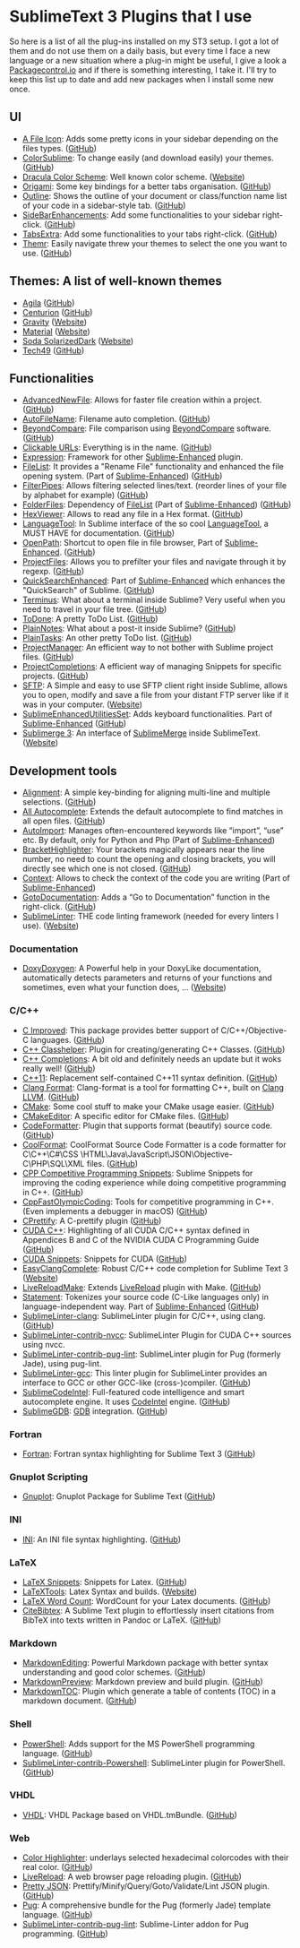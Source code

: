 # SublimeText 3 Plugins that I use
So here is a list of all the plug-ins installed on my ST3 setup.
I got a lot of them and do not use them on a daily basis, but every time I face a new language or a new situation where a plug-in might be useful, I give a look a [Packagecontrol.io](https://packagecontrol.io/) and if there is something interesting, I take it. I'll try to keep this list up to date and add new packages when I install some new once.

## UI
*  [A File Icon](https://packagecontrol.io/packages/A%20File%20Icon): Adds some pretty icons in your sidebar depending on the files types. ([GitHub](https://github.com/SublimeText/AFileIcon))
*  [ColorSublime](https://packagecontrol.io/packages/Colorsublime): To change easily (and download easily) your themes. ([GitHub](https://github.com/Colorsublime/Colorsublime-Plugin))
*  [Dracula Color Scheme](https://packagecontrol.io/packages/Dracula%20Color%20Scheme): Well known color scheme. ([Website](https://draculatheme.com/sublime))
*  [Origami](https://packagecontrol.io/packages/Origami): Some key bindings for a better tabs organisation. ([GitHub](https://github.com/SublimeText/Origami))
*  [Outline](https://packagecontrol.io/packages/Outline): Shows the outline of your document or class/function name list of your code in a sidebar-style tab. ([GitHub](https://github.com/warmdev/SublimeOutline))
*  [SideBarEnhancements](https://packagecontrol.io/packages/SideBarEnhancements): Add some functionalities to your sidebar right-click. ([GitHub](https://github.com/titoBouzout/SideBarEnhancements))
*  [TabsExtra](https://packagecontrol.io/packages/TabsExtra): Add some functionalities to your tabs right-click. ([GitHub](https://github.com/facelessuser/TabsExtra))
*  [Themr](https://packagecontrol.io/packages/Themr): Easily navigate threw your themes to select the one you want to use. ([GitHub](https://github.com/benweier/Themr))

## Themes: A list of well-known themes
*  [Agila](https://packagecontrol.io/packages/Agila%20Theme) ([GitHub](https://github.com/arvi/Agila-Theme))
*  [Centurion](https://packagecontrol.io/packages/Theme%20-%20Centurion) ([GitHub](https://github.com/allanhortle/Centurion))
*  [Gravity](https://packagecontrol.io/packages/Theme%20-%20Gravity) ([Website](https://frankyonnetti.github.io/gravity-sublime-theme/))
*  [Material](https://packagecontrol.io/packages/Material%20Theme) ([Website](http://equinusocio.github.io/material-theme))
*  [Soda SolarizedDark](https://packagecontrol.io/packages/Theme%20-%20Soda%20SolarizedDark) ([Website](http://buymeasoda.github.com/soda-theme/))
*  [Tech49](https://packagecontrol.io/packages/Theme%20-%20Tech49) ([GitHub](https://github.com/oliverseal/tech49-theme))

## Functionalities
*  [AdvancedNewFile](https://packagecontrol.io/packages/AdvancedNewFile): Allows for faster file creation within a project. ([GitHub](https://github.com/skuroda/Sublime-AdvancedNewFile))
*  [AutoFileName](https://packagecontrol.io/packages/AutoFileName): Filename auto completion. ([GitHub](https://github.com/BoundInCode/AutoFileName))
*  [BeyondCompare](https://packagecontrol.io/packages/BeyondCompare): File comparison using [BeyondCompare](https://www.scootersoftware.com/) software. ([GitHub](https://github.com/npadley/BeyondCompare))
*  [Clickable URLs](https://packagecontrol.io/packages/Clickable%20URLs): Everything is in the name. ([GitHub](https://github.com/leonid-shevtsov/ClickableUrls_SublimeText))
*  [Expression](https://packagecontrol.io/packages/Expression): Framework for other [Sublime-Enhanced](https://github.com/shagabutdinov/sublime-enhanced) plugin. 
*  [FileList](https://packagecontrol.io/packages/FileList): It provides a "Rename File" functionality and enhanced the file opening system. (Part of [Sublime-Enhanced](https://github.com/shagabutdinov/sublime-enhanced)) ([GitHub](https://github.com/shagabutdinov/sublime-file-list))
*  [FilterPipes](https://packagecontrol.io/packages/FilterPipes): Allows filtering selected lines/text. (reorder lines of your file by alphabet for example) ([GitHub](https://github.com/tylerl/FilterPipes))
*  [FolderFiles](https://packagecontrol.io/packages/FolderFiles): Dependency of [FileList](https://packagecontrol.io/packages/FileList) (Part of [Sublime-Enhanced](https://github.com/shagabutdinov/sublime-enhanced)) ([GitHub](https://github.com/shagabutdinov/sublime-folder-files))
*  [HexViewer](https://packagecontrol.io/packages/HexViewer): Allows to read any file in a Hex format. ([GitHub](https://github.com/facelessuser/HexViewer))
*  [LanguageTool](https://packagecontrol.io/packages/LanguageTool): In Sublime interface of the so cool [LanguageTool](https://languagetool.org/), a MUST HAVE for documentation. ([GitHub](https://github.com/gtarawneh/languagetool-sublime))
*  [OpenPath](https://packagecontrol.io/packages/OpenPath): Shortcut to open file in file browser, Part of [Sublime-Enhanced](http://github.com/shagabutdinov/sublime-enhanced). ([GitHub](https://github.com/shagabutdinov/sublime-open-path))
*  [ProjectFiles](https://packagecontrol.io/packages/ProjectFiles): Allows you to prefilter your files and navigate through it by regexp. ([GitHub](https://github.com/shagabutdinov/sublime-project-fileshttps://github.com/shagabutdinov/sublime-project-files))
*  [QuickSearchEnhanced](https://packagecontrol.io/packages/QuickSearchEnhanced): Part of [Sublime-Enhanced](http://github.com/shagabutdinov/sublime-enhanced) which enhances the "QuickSearch" of Sublime. ([GitHub](https://github.com/shagabutdinov/sublime-quick-search-enhanced))
*  [Terminus](https://packagecontrol.io/packages/Terminus): What about a terminal inside Sublime? Very useful when you need to travel in your file tree. ([GitHub](https://github.com/randy3k/Terminus))
*  [ToDone](https://packagecontrol.io/packages/ToDone): A pretty ToDo List. ([GitHub](https://github.com/tiffon/sublime-to-done))
*  [PlainNotes](https://packagecontrol.io/packages/PlainNotes): What about a post-it inside Sublime? ([GitHub](https://github.com/aziz/PlainNotes))
*  [PlainTasks](https://packagecontrol.io/packages/PlainTasks): An other pretty ToDo list. ([GitHub](https://github.com/aziz/PlainTasks))
*  [ProjectManager](https://packagecontrol.io/packages/ProjectManager): An efficient way to not bother with Sublime project files. ([GitHub](https://github.com/randy3k/ProjectManager))
*  [ProjectCompletions](https://packagecontrol.io/packages/ProjectCompletions): A efficient way of managing Snippets for specific projects. ([GitHub](https://github.com/bordaigorl/sublime-project-completions))
*  [SFTP](https://packagecontrol.io/packages/SFTP): A Simple and easy to use SFTP client right inside Sublime, allows you to open, modify and save a file from your distant FTP server like if it was in your computer. ([Website](https://wbond.net/sublime_packages/sftp))
*  [Sublime​Enhanced​Utilities​Set](https://packagecontrol.io/packages/SublimeEnhancedUtilitiesSet): Adds keyboard functionalities. Part of [Sublime-Enhanced](http://github.com/shagabutdinov/sublime-enhanced) ([GitHub](https://github.com/shagabutdinov/sublime-utilities))
*  [Sublimerge 3](https://packagecontrol.io/packages/Sublimerge%203): An interface of [SublimeMerge](https://www.sublimemerge.com/) inside SublimeText. ([Website](http://www.sublimerge.com/sm3/))

## Development tools
*  [Alignment](https://packagecontrol.io/packages/Alignment): A simple key-binding for aligning multi-line and multiple selections. ([GitHub](https://github.com/wbond/sublime_alignment))
*  [All Autocomplete](https://packagecontrol.io/packages/All%20Autocomplete): Extends the default autocomplete to find matches in all open files. ([GitHub](https://github.com/alienhard/SublimeAllAutocomplete))
*  [AutoImport](https://packagecontrol.io/packages/AutoImport): Manages often-encountered keywords like “import”, “use” etc. By default, only for Python and Php (Part of [Sublime-Enhanced](https://github.com/shagabutdinov/sublime-enhanced))
*  [BracketHighlighter](https://packagecontrol.io/packages/BracketHighlighter): Your brackets magically appears near the line number, no need to count the opening and closing brackets, you will directly see which one is not closed. ([GitHub](https://github.com/facelessuser/BracketHighlighter))
*  [Context](https://packagecontrol.io/packages/Context): Allows to check the context of the code you are writing (Part of [Sublime-Enhanced](https://github.com/shagabutdinov/sublime-enhanced))
*  [GotoDocumentation](https://packagecontrol.io/packages/GotoDocumentation): Adds a “Go to Documentation” function in the right-click. ([GitHub](https://github.com/kemayo/sublime-text-2-goto-documentation))
*  [SublimeLinter](https://packagecontrol.io/packages/SublimeLinter): THE code linting framework (needed for every linters I use). ([Website](http://sublimelinter.com/))

### Documentation
*  [DoxyDoxygen](https://packagecontrol.io/packages/DoxyDoxygen): A Powerful help in your DoxyLike documentation, automatically detects parameters and returns of your functions and sometimes, even what your function does, ... ([Website](http://20tauri.free.fr/DoxyDoxygen/))

### C/C++
*  [C Improved](https://packagecontrol.io/packages/C%20Improved): This package provides better support of C/C++/Objective-C languages. ([GitHub](https://github.com/abusalimov/SublimeCImproved/issues))
*  [C++ Classhelper](https://packagecontrol.io/packages/C%2B%2B%20Classhelper): Plugin for creating/generating C++ Classes. ([GitHub](https://github.com/pr0grammr/cppclasshelper-sublime-text-plugin))
*  [C++ Completions](https://packagecontrol.io/packages/C%2B%2B%20Completions): A bit old and definitely needs an update but it woks really well! ([GitHub](https://github.com/tushortz/CPP-Completions))
*  [C++11](https://packagecontrol.io/packages/C%2B%2B11): Replacement self-contained C++11 syntax definition. ([GitHub](https://github.com/noct/sublime-cpp11))
*  [Clang Format](https://packagecontrol.io/packages/Clang%20Format): Clang-format is a tool for formatting C++, built on [Clang LLVM](http://clang.llvm.org/). ([GitHub](https://github.com/rosshemsley/SublimeClangFormat))
*  [CMake](https://packagecontrol.io/packages/CMake): Some cool stuff to make your CMake usage easier. ([GitHub](https://github.com/zyxar/Sublime-CMakeLists))
*  [CMakeEditor](https://packagecontrol.io/packages/CMakeEditor): A specific editor for CMake files. ([GitHub](https://github.com/thenewvu/SublimeCMakeEditor))
*  [CodeFormatter](https://packagecontrol.io/packages/CodeFormatter): Plugin that supports format (beautify) source code. ([GitHub](https://github.com/akalongman/sublimetext-codeformatter))
*  [CoolFormat](https://packagecontrol.io/packages/CoolFormat): CoolFormat Source Code Formatter is a code formatter for C\C++\C#\CSS \HTML\Java\JavaScript\JSON\Objective-C\PHP\SQL\XML files. ([GitHub](https://github.com/akof1314/Sublime-CoolFormat))
*  [CPP Competitive Programming Snippets](https://packagecontrol.io/packages/CPP%20Competitive%20Programming%20Snippets): Sublime Snippets for improving the coding experience while doing competitive programming in C++. ([GitHub](https://github.com/MeghaSharma21/CPP_Competitive_Programming_Sublime_Snippets))
*  [CppFastOlympicCoding](https://packagecontrol.io/packages/CppFastOlympicCoding): Tools for competitive programming in C++. (Even implements a debugger in macOS) ([GitHub](https://github.com/Jatana/FastOlympicCoding))
*  [CPrettify](https://packagecontrol.io/packages/CPrettify): A C-prettify plugin ([GitHub](https://github.com/Gopinath001/CPrettify-Sublime-text-3))
*  [CUDA C++](https://packagecontrol.io/packages/CUDA%20C%2B%2B): Highlighting of all CUDA C/C++ syntax defined in Appendices B and C of the NVIDIA CUDA C Programming Guide ([GitHub](https://github.com/harrism/sublimetext-cuda-cpp))
*  [CUDA Snippets](https://packagecontrol.io/packages/CUDA%20Snippets): Snippets for CUDA ([GitHub](https://github.com/LitLeo/CUDA-Sublime-Text-Snippets))
*  [EasyClangComplete](https://packagecontrol.io/packages/EasyClangComplete): Robust C/C++ code completion for Sublime Text 3 ([Website](https://niosus.github.io/EasyClangComplete))
*  [Live​Reload​Make](https://packagecontrol.io/packages/LiveReloadMake): Extends [LiveReload](https://packagecontrol.io/packages/LiveReload) plugin with Make. ([GitHub](https://github.com/alepez/LiveReloadMake-sublimetext3))
*  [Statement](https://packagecontrol.io/packages/Statement): Tokenizes your source code (C-Like languages only) in language-independent way. Part of [Sublime-Enhanced](http://github.com/shagabutdinov/sublime-enhanced) ([GitHub](https://github.com/shagabutdinov/sublime-statement))
*  [SublimeLinter-clang](https://packagecontrol.io/packages/SublimeLinter-clang): SublimeLinter plugin for C/C++, using clang. ([GitHub](https://github.com/SublimeLinter/SublimeLinter-clang))
*  [Sublime​Linter-contrib-nvcc](https://packagecontrol.io/packages/SublimeLinter-contrib-nvcc): SublimeLinter Plugin for CUDA C++ sources using nvcc.
*  [SublimeLinter-contrib-pug-lint](https://packagecontrol.io/packages/SublimeLinter-contrib-pug-lint): SublimeLinter plugin for Pug (formerly Jade), using pug-lint.
*  [SublimeLinter-gcc](https://packagecontrol.io/packages/SublimeLinter-gcc): This linter plugin for SublimeLinter provides an interface to GCC or other GCC-like (cross-)compiler. ([GitHub](https://github.com/SublimeLinter/SublimeLinter-gcc))
*  [SublimeCodeIntel](https://packagecontrol.io/packages/SublimeCodeIntel): Full-featured code intelligence and smart autocomplete engine. It uses [CodeIntel](https://pypi.org/project/CodeIntel/) engine. ([GitHub](https://sublimecodeintel.github.io/))
*  [SublimeGDB](https://packagecontrol.io/packages/SublimeGDB): [GDB](https://gcc.gnu.org/) integration. ([GitHub](https://github.com/quarnster/SublimeGDB))

### Fortran
*  [Fortran](https://packagecontrol.io/packages/Fortran): Fortran syntax highlighting for Sublime Text 3 ([GitHub](https://github.com/315234/SublimeFortran))

### Gnuplot Scripting
*  [Gnuplot](https://packagecontrol.io/packages/Gnuplot): Gnuplot Package for Sublime Text ([GitHub](https://github.com/hesstobi/sublime_gnuplot))

### INI
*  [INI](https://packagecontrol.io/packages/INI): An INI file syntax highlighting. ([GitHub](https://github.com/clintberry/sublime-text-2-ini))

### LaTeX
*  [La​Te​X Snippets](https://packagecontrol.io/packages/LaTeX%20Snippets): Snippets for Latex. ([GitHub](https://github.com/tknuth/latex-snippets))
*  [LaTeXTools](https://packagecontrol.io/packages/LaTeXTools): Latex Syntax and builds. ([Website](https://latextools.readthedocs.io/))
*  [La​Te​X Word Count](https://packagecontrol.io/packages/LaTeX%20Word%20Count): WordCount for your Latex documents. ([GitHub](https://github.com/kevinstadler/SublimeLaTeXWordCount))
*  [Cite​Bibtex](https://packagecontrol.io/packages/CiteBibtex): A Sublime Text plugin to effortlessly insert citations from BibTeX into texts written in Pandoc or LaTeX. ([GitHub](https://github.com/sjpfenninger/citebibtex))


### Markdown
*  [MarkdownEditing](https://packagecontrol.io/packages/MarkdownEditing): Powerful Markdown package with better syntax understanding and good color schemes. ([GitHub](https://github.com/SublimeText-Markdown/MarkdownEditing))
*  [MarkdownPreview](https://packagecontrol.io/packages/MarkdownPreview): Markdown preview and build plugin. ([GitHub](https://github.com/facelessuser/MarkdownPreview))
*  [MarkdownTOC](https://packagecontrol.io/packages/MarkdownTOC): Plugin which generate a table of contents (TOC) in a markdown document. ([GitHub](https://github.com/naokazuterada/MarkdownTOC))

### Shell
*  [PowerShell](https://packagecontrol.io/packages/PowerShell): Adds support for the MS PowerShell programming language. ([GitHub](https://github.com/SublimeText/PowerShell))
*  [Sublime​Linter-contrib-Powershell](https://packagecontrol.io/packages/SublimeLinter-contrib-Powershell): SublimeLinter plugin for PowerShell. ([GitHub](https://github.com/EdrisT/SublimeLinter-contrib-Powershell))

### VHDL
*  [VHDL](https://packagecontrol.io/packages/VHDL): VHDL Package based on VHDL.tmBundle. ([GitHub](https://github.com/yangsu/sublime-vhdl))

### Web
*  [Color Highlighter](https://packagecontrol.io/packages/Color%20Highlight): underlays selected hexadecimal colorcodes with their real color. ([GitHub](https://github.com/Monnoroch/ColorHighlighter))
*  [LiveReload](https://packagecontrol.io/packages/LiveReload): A web browser page reloading plugin. ([GitHub](https://github.com/alepez/LiveReload-sublimetext3))
*  [Pretty JSON](https://packagecontrol.io/packages/Pretty%20JSON): Prettify/Minify/Query/Goto/Validate/Lint JSON plugin. ([GitHub](https://github.com/dzhibas/SublimePrettyJson))
*  [Pug](https://packagecontrol.io/packages/Pug): A comprehensive bundle for the Pug (formerly Jade) template language. ([GitHub](https://github.com/davidrios/pug-tmbundle))
*  [Sublime​Linter-contrib-pug-lint](https://packagecontrol.io/packages/SublimeLinter-contrib-pug-lint): Sublime-Linter addon for Pug programming. ([GitHub](https://github.com/benedfit/SublimeLinter-contrib-pug-lint))
